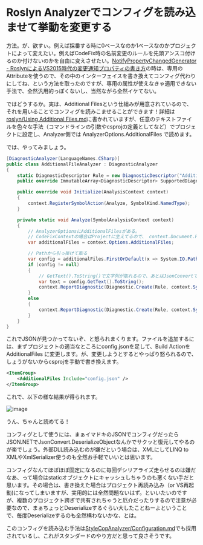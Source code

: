 # Roslyn Analyzerでコンフィグを読み込ませて挙動を変更する

方法。が、欲すぃ。例えば採番する時に0ベースなのか1ベースなのかプロジェクトによって変えたい。例えばCodeFix時の名前変更のルールを先頭アンスコ付けるのか付けないのかを自由に変えさせたい。[NotifyPropertyChangedGenerator - RoslynによるVS2015時代の変更通知プロパティの書き方](http://neue.cc/2015/06/13_513.html)の時は、専用のAttributeを使うので、その中のインターフェイスを書き換えてコンフィグ代わりにしてね、という方法を取ったのですが、専用の属性が使えなきゃ適用できない手法で、全然汎用的っぽくないし、当然ながら全然イケてない。

ではどうするか。実は、Additional Filesという仕組みが用意されているので、それを用いることでコンフィグを読みこませることができます！詳細は[roslyn/Using Additional Files.md](https://github.com/dotnet/roslyn/blob/master/docs/analyzers/Using%20Additional%20Files.md)に書かれていますが、任意のテキストファイルを色々な手法（コマンドラインの引数やcsprojの定義としてなど）でプロジェクトに設定し、Analyzer側では AnalyzerOptions.AdditionalFiles で読めます。

では、やってみましょう。

```csharp
[DiagnosticAnalyzer(LanguageNames.CSharp)]
public class AdditionalFileAnalyzer : DiagnosticAnalyzer
{
    static DiagnosticDescriptor Rule = new DiagnosticDescriptor("AdditionalFileAnalyzer", "AdditionalFileテスト", "AdditionalFiles:{0}", "Usage", DiagnosticSeverity.Error, isEnabledByDefault: true);
    public override ImmutableArray<DiagnosticDescriptor> SupportedDiagnostics { get { return ImmutableArray.Create(Rule); } }

    public override void Initialize(AnalysisContext context)
    {
        context.RegisterSymbolAction(Analyze, SymbolKind.NamedType);
    }

    private static void Analyze(SymbolAnalysisContext context)
    {
        // AnalyzerOptionsにAdditionalFilesがある。
        // CodeFixContextの場合はProjectに生えてるので、 context.Document.Project.AnalyzerOptions で取得可能。
        var additionalFiles = context.Options.AdditionalFiles;

        // Pathから引っ掛けて取る
        var config = additionalFiles.FirstOrDefault(x => System.IO.Path.GetFileName(x.Path) == "config.json");
        if (config != null)
        {
            // GetText().ToString()で文字列が取れるので、あとはJsonConvertでデシリアライズするなりなんなりどうぞご自由に……。
            var text = config.GetText().ToString();
            context.ReportDiagnostic(Diagnostic.Create(Rule, context.Symbol.Locations[0], text));
        }
        else
        {
            context.ReportDiagnostic(Diagnostic.Create(Rule, context.Symbol.Locations[0], "JSONが見つかってないぞ"));
        }
    }
}
```

これでJSONが見つかってないぞ、と怒られまくります。ファイルを追加するには、まずプロジェクトの適当なところにconfig.jsonを足して、Build Actionを AdditionalFiles に変更します。が、変更しようとするとやっぱり怒られるので、しょうがないからcsprojを手動で書き換えます。

```xml
<ItemGroup>
    <AdditionalFiles Include="config.json" />
</ItemGroup>
```

これで、以下の様な結果が得られます。

![image](https://cloud.githubusercontent.com/assets/46207/14132223/6463302e-f67e-11e5-8b98-3645b82bf4fd.png)

うん、ちゃんと読めてる！

コンフィグとして使うには、まぁイマドキのJSONでコンフィグだったらJSON.NETでJsonConvert.DeserializeObjectなんかでサクッと復元してやるのが楽でしょう。外部DLL読み込むのが嫌だという場合は、XMLにしてLINQ to XMLやXmlSerializer使うのも全然お手軽でいいとは思います。

コンフィグなんてほぼほぼ固定になるのに毎回デシリアライズ走らせるのは嫌だなあ、って場合はstaticオブジェクトにキャッシュしちゃうのも悪くない手だと思います。その場合は、書き換えた場合はプロジェクト再読み込み（or VS再起動)になってしまいますが、実用的には全然問題ないはず。といいたいのですが、複数のプロジェクト跨ぎで共有されちゃうと厄介だったりするので注意が必要なので、まぁちょっとDeserializeするぐらい大したことねーよということで、毎度Deserializeするのも全然構わないかな、とは。

このコンフィグを読み込む手法は[StyleCopAnalyzer/Configuration.md](https://github.com/DotNetAnalyzers/StyleCopAnalyzers/blob/master/documentation/Configuration.md)でも採用されているし、これがスタンダードのやり方だと思って良さそうです。